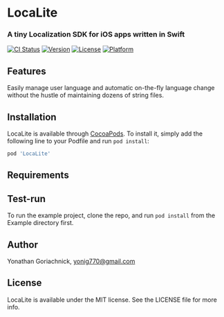 # LocaLite

### A tiny Localization SDK for iOS apps written in Swift

[![CI Status](https://img.shields.io/travis/yoni-g/LocaLite.svg?style=flat)](https://travis-ci.org/yoni-g/LocaLite)
[![Version](https://img.shields.io/cocoapods/v/LocaLite.svg?style=flat)](https://cocoapods.org/pods/LocaLite)
[![License](https://img.shields.io/cocoapods/l/LocaLite.svg?style=flat)](https://cocoapods.org/pods/LocaLite)
[![Platform](https://img.shields.io/cocoapods/p/LocaLite.svg?style=flat)](https://cocoapods.org/pods/LocaLite)

## Features
Easily manage user language and automatic on-the-fly language change without the hustle of maintaining dozens of string files. 

## Installation

LocaLite is available through [CocoaPods](https://cocoapods.org). To install
it, simply add the following line to your Podfile and run `pod install`:

```ruby
pod 'LocaLite'
```
## Requirements

## Test-run

To run the example project, clone the repo, and run `pod install` from the Example directory first.

## Author

Yonathan Goriachnick, yonig770@gmail.com

## License

LocaLite is available under the MIT license. See the LICENSE file for more info.
